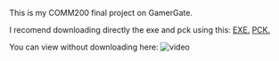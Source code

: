 This is my COMM200 final project on GamerGate.

I recomend downloading directly the exe and pck using this:
[EXE.](https://github.com/EricXu1728/comm200_final/blob/main/Comm%20200%20Final.exe)
[PCK.](https://github.com/EricXu1728/comm200_final/blob/main/Comm%20200%20Final.pck)

You can view without downloading here:
![video](https://github.com/EricXu1728/comm200_final/assets/73031279/4b6367c8-192c-4772-80a3-faf22b182881)




